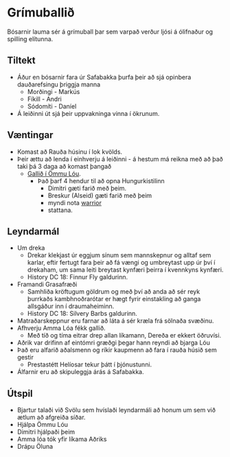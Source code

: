 # Grímuballið

Bósarnir lauma sér á grímuball þar sem varpað verður ljósi á ólifnaður og
spilling elítunna.

## Tiltekt
- Áður en bósarnir fara úr Safabakka þurfa þeir að sjá opinbera dauðarefsingu
  þriggja manna
  - Morðingi - Markús
  - Fíkill - Andri 
  - Sódomíti - Daníel
- Á leiðinni út sjá þeir uppvakninga vinna í ökrunum.

## Væntingar
- Komast að Rauða húsinu í lok kvölds.
- Þeir ættu að lenda í einhverju á leiðinni - á hestum má reikna með að það 
  taki þá 3 daga að komast þangað
  - [Gallið í Ömmu Lóu](/encounters/gallid_i_ommu_lou.md).
    - Það þarf 4 hendur til að opna Hungurkistilinn 
      - Dimitri gæti farið með þeim.
      - Breskur (Alseid) gæti farið með þeim
      - myndi nota [warrior](https://www.dndbeyond.com/monsters/warrior) 
      - stattana.

## Leyndarmál
- Um dreka
  - Drekar klekjast úr eggjum sínum sem mannskepnur og alltaf sem karlar, eftir
    fertugt fara þeir að fá vængi og umbreytast upp úr því í drekaham, um sama 
    leiti breytast kynfæri þeirra í kvennkyns kynfæri.
  - History DC 18: Finnur Fly galdurinn.
- Framandi Grasafræði
  - Samhliða kröftugum göldrum og með því að anda að sér reyk þurrkaðs 
    kambhnoðrarótar er hægt fyrir einstakling að ganga allsgáður inn í 
    draumaheiminn.
  - History DC 18: Silvery Barbs galdurinn.
- Matraðarskeppnur eru farnar að láta á sér kræla frá sölnaða svæðinu.
- Afhverju Amma Lóa fékk gallið.
  - Með tíð og tíma eitrar drep allan líkamann, Dereða er ekkert öðruvísi.
- Aðrik var drifinn af eintómri græðgi þegar hann reyndi að bjarga Lóu
- Það eru alfarið aðalsmenn og ríkir kaupmenn að fara í rauða húsið sem gestir
  - Prestastétt Helíosar tekur þátt í þjónustunni.
- Álfarnir eru að skipuleggja árás á Safabakka.

## Útspil
- Bjartur talaði við Svölu sem hvíslaði leyndarmáli að honum um sem við ætlum
  að afgreiða síðar.
- Hjálpa Ömmu Lóu
- Dimitri hjálpaði þeim
- Amma lóa tók yfir líkama Aðriks
- Drápu Öluna